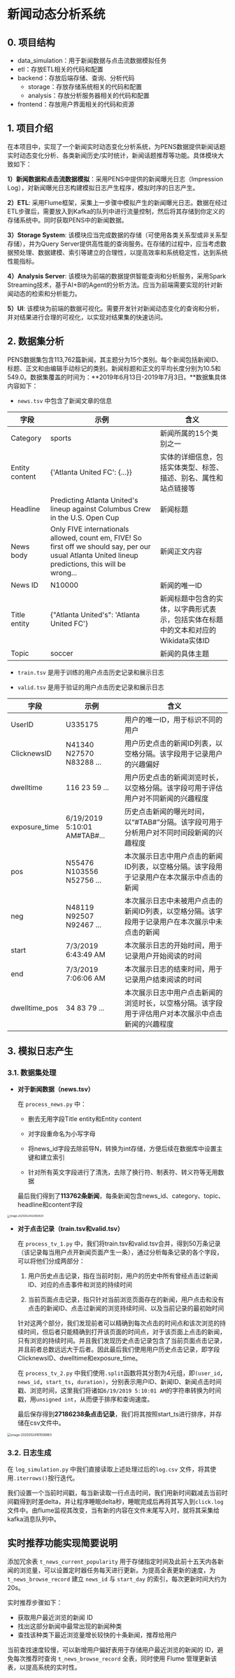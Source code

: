 # 新闻动态分析系统
## 0. 项目结构

- data_simulation：用于新闻数据与点击流数据模拟任务
- etl：存放ETL相关的代码和配置
- backend：存放后端存储、查询、分析代码
  - storage：存放存储系统相关的代码和配置
  - analysis：存放分析服务器相关的代码和配置
- frontend：存放用户界面相关的代码和资源

## 1. 项目介绍

在本项目中，实现了一个新闻实时动态变化分析系统，为PENS数据提供新闻话题实时动态变化分析、各类新闻历史/实时统计，新闻话题推荐等功能。具体模块大致如下：

**1）新闻数据和点击流数据模拟**：采用PENS中提供的新闻曝光日志（Impression Log），对新闻曝光日志构建模拟日志产生程序，模拟时序的日志产生。

**2）ETL**: 采用Flume框架，采集上一步骤中模拟产生的新闻曝光日志。数据在经过ETL步骤后，需要放入到Kafka的队列中进行流量控制，然后将其存储到你定义的存储系统中。同时获取PENS中的新闻数据。

**3）Storage System**: 该模块应当完成数据的存储（可使用各类关系型或非关系型存储），并为Query Server提供高性能的查询服务。在存储的过程中，应当考虑数据预处理、数据建模、索引等建立的合理性，以提高效率和系统稳定性，达到系统性能指标。

**4）Analysis Server**: 该模块为前端的数据提供智能查询和分析服务，采用Spark Streaming技术，基于AI+BI的Agent的分析方法。应当为前端需要实现的针对新闻动态的检索和分析能力。

**5）UI**: 该模块为前端的数据可视化。需要开发针对新闻动态变化的查询和分析，并对结果进行合理的可视化，以实现对结果集的快速访问。

## 2. 数据集分析

PENS数据集包含113,762篇新闻，其主题分为15个类别。每个新闻包括新闻ID、标题、正文和由编辑手动标记的类别。新闻标题和正文的平均长度分别为10.5和549.0。数据集覆盖的时间为：**2019年6月13日-2019年7月3日。**数据集具体内容如下：

- `news.tsv` 中包含了新闻文章的信息

| **字段**       | **示例**                                                     | **含义**                                                     |
| -------------- | ------------------------------------------------------------ | ------------------------------------------------------------ |
| Category       | sports                                                       | 新闻所属的15个类别之一                                       |
| Entity content | {'Atlanta United FC': {...}}                                 | 实体的详细信息，包括实体类型、标签、描述、别名、属性和站点链接等 |
| Headline       | Predicting Atlanta United's lineup against Columbus Crew in the U.S. Open Cup | 新闻标题                                                     |
| News body      | Only FIVE internationals allowed, count em, FIVE! So first off we should say, per our usual Atlanta United lineup predictions, this will be wrong... | 新闻正文内容                                                 |
| News ID        | N10000                                                       | 新闻的唯一ID                                                 |
| Title entity   | {"Atlanta United's": 'Atlanta United FC'}                    | 新闻标题中包含的实体，以字典形式表示，包括实体在标题中的文本和对应的Wikidata实体ID |
| Topic          | soccer                                                       | 新闻的具体主题                                               |

- `train.tsv` 是用于训练的用户点击历史记录和展示日志

- `valid.tsv` 是用于验证的用户点击历史记录和展示日志

| **字段**      | **示例**                     | **含义**                                                     |
| ------------- | ---------------------------- | ------------------------------------------------------------ |
| UserID        | U335175                      | 用户的唯一ID，用于标识不同的用户                             |
| ClicknewsID   | N41340 N27570 N83288 ...     | 用户历史点击的新闻ID列表，以空格分隔。该字段用于记录用户的兴趣偏好 |
| dwelltime     | 116 23 59 ...                | 用户历史点击的新闻浏览时长，以空格分隔。该字段可用于评估用户对不同新闻的兴趣程度 |
| exposure_time | 6/19/2019 5:10:01 AM#TAB#... | 历史点击新闻的曝光时间，以“#TAB#”分隔。该字段可用于分析用户对不同时间段新闻的兴趣程度 |
| pos           | N55476 N103556 N52756 ...    | 本次展示日志中用户点击的新闻ID列表，以空格分隔。该字段用于记录用户在本次展示中点击的新闻 |
| neg           | N48119 N92507 N92467 ...     | 本次展示日志中未被用户点击的新闻ID列表，以空格分隔。该字段用于记录用户在本次展示中未点击的新闻 |
| start         | 7/3/2019 6:43:49 AM          | 本次展示日志的开始时间，用于记录用户开始阅读的时间           |
| end           | 7/3/2019 7:06:06 AM          | 本次展示日志的结束时间，用于记录用户结束阅读的时间           |
| dwelltime_pos | 34 83 79 ...                 | 本次展示日志中用户点击新闻的浏览时长，以空格分隔。该字段用于评估用户对本次展示中点击新闻的兴趣程度 |

## 3. 模拟日志产生

### 3.1. 数据集处理

- **对于新闻数据（news.tsv）**

  在 `process_news.py` 中：

  - 删去无用字段Title entity和Entity content
  - 对字段重命名为小写字母

  - 将news_id字段去除前导N，转换为int存储，方便后续在数据库中设置主键和建立索引

  - 针对所有英文字段进行了清洗，去除了换行符、制表符、转义符等无用数据

  最后我们得到了**113762条新闻**，每条新闻包含news_id、category、topic、headline和content字段

<img src="./assets/image-20250524142900929.png" alt="image-20250524142900929" style="zoom: 40%;" />

- **对于点击记录（train.tsv和valid.tsv）**

  在 `process_tv_1.py` 中，我们将train.tsv和valid.tsv合并，得到50万条记录（该记录每当用户点开新闻页面产生一条），通过分析每条记录的各个字段，可以将他们分成两部分：

  1. 用户历史点击记录，指在当前时刻，用户的历史中所有曾经点击过新闻ID、对应的点击事件和浏览的持续时间

  2. 当前页面点击记录，指只针对当前浏览页面存在的新闻，用户点击和没有点击的新闻ID、点击过新闻的浏览持续时间、以及当前记录的最初始时间

  针对这两个部分，我们发现前者可以精确到每次点击的时间点和该次浏览的持续时间，但后者只能精确到打开该页面的时间点，对于该页面上点击的新闻，只有浏览的持续时间。并且我们发现历史点击记录包含了当前页面点击记录，并且前者总数远远大于后者。因此最后我们使用用户历史点击记录，即字段ClicknewsID、dwelltime和exposure_time。

  在 `process_tv_2.py` 中我们使用`.split`函数将其分割为4元组，即`(user_id`**`, `**`news_id`**`, `**`start_ts`**`, `**`duration)`，分别表示用户ID、新闻ID、新闻点击时间戳、浏览时间，这里我们将诸如`6/19/2019 5:10:01 AM`的字符串转换为时间戳，用`unsigned int`，从而便于排序和查询速度。

  最后保存得到**27186238条点击记录**，我们将其按照start_ts进行排序，并存储在csv文件中。

<img src="./assets/image-20250524161506863.png" alt="image-20250524161506863" style="zoom:50%;" />

### 3.2. 日志生成

在 `log_simulation.py` 中我们直接读取上述处理过后的`log.csv` 文件，将其使用`.iterrows()`按行迭代。

我们设置一个当前时间戳，每当新读取一行点击时间，我们用新时间戳减去当前时间戳得到时差delta，并让程序睡眠delta秒，睡眠完成后再将其写入到`click.log` 文件中。由flume监视其改变，当有新的内容在文件末尾写入时，就将其采集给kafka消息队列中。

## 实时推荐功能实现简要说明

添加冗余表 `t_news_current_popularity` 用于存储指定时间及此前十五天内各新闻的浏览量，可以设置定时器任务每天进行更新。为提高全表更新的速度，为 `t_news_browse_record` 建立 `news_id` 与 `start_day` 的索引，每次更新时间大约为 20s。

实时推荐步骤如下：
- 获取用户最近浏览的新闻 ID
- 找出这部分新闻中最常出现的新闻种类
- 查找该种类下最近浏览量增长较快的十条新闻，推荐给用户

当前查找速度较慢，可以新增用户偏好表用于存储用户最近浏览的新闻的 ID，避免每次推荐时查询 `t_news_browse_record` 全表，同时使用 Flume 管理更新该表，以提高系统的实时性。

